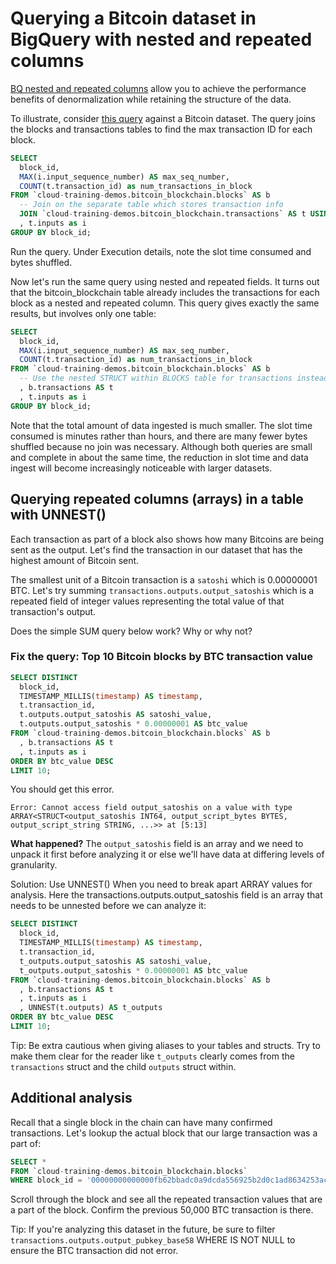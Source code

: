 # Querying a Bitcoin dataset in BigQuery with nested and repeated columns

[BQ nested and repeated columns](https://cloud.google.com/bigquery/docs/nested-repeated) 
allow you to achieve the performance benefits of denormalization while retaining the structure of the data.

To illustrate, consider [this query](https://console.cloud.google.com/bigquery?sq=663413318684:7240566ccfa946268400e57a3de6d2c1) against a Bitcoin dataset. The query joins the blocks and transactions tables to find the max transaction ID for each block.

```sql
SELECT 
  block_id, 
  MAX(i.input_sequence_number) AS max_seq_number,
  COUNT(t.transaction_id) as num_transactions_in_block
FROM `cloud-training-demos.bitcoin_blockchain.blocks` AS b
  -- Join on the separate table which stores transaction info
  JOIN `cloud-training-demos.bitcoin_blockchain.transactions` AS t USING(block_id)
  , t.inputs as i 
GROUP BY block_id;
```

Run the query. Under Execution details, note the slot time consumed and bytes shuffled.

Now let's run the same query using nested and repeated fields. It turns out that the bitcoin_blockchain table already includes the transactions for each block as a nested and repeated column. This query gives exactly the same results, but involves only one table:

```sql
SELECT 
  block_id, 
  MAX(i.input_sequence_number) AS max_seq_number,
  COUNT(t.transaction_id) as num_transactions_in_block
FROM `cloud-training-demos.bitcoin_blockchain.blocks` AS b
  -- Use the nested STRUCT within BLOCKS table for transactions instead of a separate JOIN
  , b.transactions AS t
  , t.inputs as i
GROUP BY block_id;
```

Note that the total amount of data ingested is much smaller. The slot time consumed is minutes rather than hours, and there are many fewer bytes shuffled because no join was necessary. Although both queries are small and complete in about the same time, the reduction in slot time and data ingest will become increasingly noticeable with larger datasets.


## Querying repeated columns (arrays) in a table with UNNEST()

Each transaction as part of a block also shows how many Bitcoins are being sent as the output. 
Let's find the transaction in our dataset that has the highest amount of Bitcoin sent. 

The smallest unit of a Bitcoin transaction is a `satoshi` which is 0.00000001 BTC. Let's try summing
`transactions.outputs.output_satoshis` which is a repeated field of integer values representing the total
value of that transaction's output. 

Does the simple SUM query below work? Why or why not?

### Fix the query: Top 10 Bitcoin blocks by BTC transaction value

```sql
SELECT DISTINCT
  block_id, 
  TIMESTAMP_MILLIS(timestamp) AS timestamp,
  t.transaction_id,
  t.outputs.output_satoshis AS satoshi_value,
  t.outputs.output_satoshis * 0.00000001 AS btc_value
FROM `cloud-training-demos.bitcoin_blockchain.blocks` AS b
  , b.transactions AS t 
  , t.inputs as i
ORDER BY btc_value DESC
LIMIT 10;
```

You should get this error. 

`Error: Cannot access field output_satoshis on a value with type ARRAY<STRUCT<output_satoshis INT64, output_script_bytes BYTES, output_script_string STRING, ...>> at [5:13]`

__What happened?__
The `output_satoshis` field is an array and we need to unpack it first before analyzing it or else we'll have data at differing levels of granularity. 


Solution: Use UNNEST() When you need to break apart ARRAY values for analysis. 
Here the transactions.outputs.output_satoshis field is an array that needs to be unnested before we can analyze it:

```sql
SELECT DISTINCT
  block_id, 
  TIMESTAMP_MILLIS(timestamp) AS timestamp,
  t.transaction_id,
  t_outputs.output_satoshis AS satoshi_value,
  t_outputs.output_satoshis * 0.00000001 AS btc_value
FROM `cloud-training-demos.bitcoin_blockchain.blocks` AS b
  , b.transactions AS t 
  , t.inputs as i
  , UNNEST(t.outputs) AS t_outputs
ORDER BY btc_value DESC
LIMIT 10;
```

Tip: Be extra cautious when giving aliases to your tables and structs. Try to make them clear for the reader like `t_outputs` clearly comes from the `transactions` struct and the child `outputs` struct within. 

## Additional analysis

Recall that a single block in the chain can have many confirmed transactions. Let's lookup the actual block that our large transaction was a part of:

```sql
SELECT * 
FROM `cloud-training-demos.bitcoin_blockchain.blocks` 
WHERE block_id = '00000000000000fb62bbadc0a9dcda556925b2d0c1ad8634253ac2e83ab8382f';
```

Scroll through the block and see all the repeated transaction values that are a part of the block. Confirm the previous 50,000 BTC transaction is there.

Tip: If you're analyzing this dataset in the future, be sure to filter `transactions.outputs.output_pubkey_base58` WHERE IS NOT NULL to ensure the BTC transaction did not error. 

